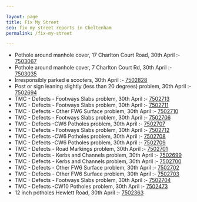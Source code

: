 ```yaml
---

layout: page
title: Fix My Street
seo: fix my street reports in Cheltenham
permalink: /fix-my-street

---
```


<!-- fix_marker starts -->

- Pothole around manhole cover, 17 Charlton Court Road, 30th April :- [7503067](https://www.fixmystreet.com/report/7503067)
- Pothole around manhole cover, 7 Charlton Court Rd, 30th April :- [7503035](https://www.fixmystreet.com/report/7503035)
- Irresponsibly parked e scooters, 30th April :- [7502828](https://www.fixmystreet.com/report/7502828)
- Post or sign leaning slightly (less than 20 degrees) problem, 30th April :- [7502694](https://www.fixmystreet.com/report/7502694)
- TMC - Defects - Footways Slabs problem, 30th April :- [7502713](https://www.fixmystreet.com/report/7502713)
- TMC - Defects - Footways Slabs problem, 30th April :- [7502711](https://www.fixmystreet.com/report/7502711)
- TMC - Defects - Other FW6  Surface problem, 30th April :- [7502710](https://www.fixmystreet.com/report/7502710)
- TMC - Defects - Footways Slabs problem, 30th April :- [7502706](https://www.fixmystreet.com/report/7502706)
- TMC - Defects -CW6 Potholes  problem, 30th April :- [7502707](https://www.fixmystreet.com/report/7502707)
- TMC - Defects - Footways Slabs problem, 30th April :- [7502712](https://www.fixmystreet.com/report/7502712)
- TMC - Defects -CW6 Potholes  problem, 30th April :- [7502708](https://www.fixmystreet.com/report/7502708)
- TMC - Defects -CW6 Potholes  problem, 30th April :- [7502709](https://www.fixmystreet.com/report/7502709)
- TMC - Defects - Road Markings problem, 30th April :- [7502701](https://www.fixmystreet.com/report/7502701)
- TMC - Defects - Kerbs and Channels problem, 30th April :- [7502699](https://www.fixmystreet.com/report/7502699)
- TMC - Defects - Kerbs and Channels problem, 30th April :- [7502700](https://www.fixmystreet.com/report/7502700)
- TMC - Defects - Other FW6  Surface problem, 30th April :- [7502702](https://www.fixmystreet.com/report/7502702)
- TMC - Defects - Other FW6  Surface problem, 30th April :- [7502703](https://www.fixmystreet.com/report/7502703)
- TMC - Defects - Footways Slabs problem, 30th April :- [7502704](https://www.fixmystreet.com/report/7502704)
- TMC - Defects -CW10 Potholes problem, 30th April :- [7502473](https://www.fixmystreet.com/report/7502473)
- 12 inch potholes Hewlett Road, 30th April :- [7502363](https://www.fixmystreet.com/report/7502363)

<!-- fix_marker ends -->